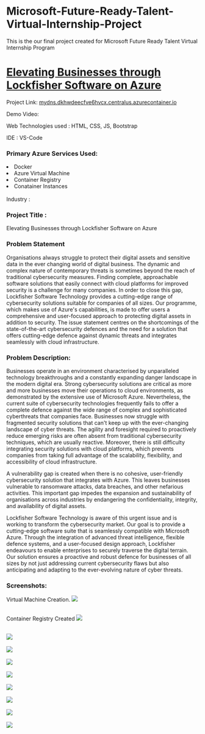 <h1>Microsoft-Future-Ready-Talent-Virtual-Internship-Project</h1>
This is the our final project created for Microsoft Future Ready Talent Virtual Internship Program

<h1><a href="http://lockfisher-app.cee0bgh3d5h9g3cj.eastus2.azurecontainer.io/contact.html">Elevating Businesses through Lockfisher Software on Azure</a></h1>

Project Link:  <a href="http://lockfisher-app.cee0bgh3d5h9g3cj.eastus2.azurecontainer.io/contact.html">[mydns.dkhwdeecfve6hvcx.centralus.azurecontainer.io](http://lockfisher-app.cee0bgh3d5h9g3cj.eastus2.azurecontainer.io/contact.html)</a><br>

Demo Video: <a href=""></a>

Web Technologies used : HTML, CSS, JS, Bootstrap

IDE : VS-Code

<h3>Primary Azure Services Used:</h3>
<li>Docker</li>
<li>Azure Virtual Machine</li>
<li>Container Registry</li>
<li>Conatainer Instances</li>


<br>
Industry :


<h3>Project Title :</h3>
Elevating Businesses through Lockfisher Software on Azure

<h3>Problem Statement</h3>
Organisations always struggle to protect their digital assets and sensitive data in the ever changing world of digital business. The dynamic and complex nature of contemporary threats is sometimes beyond the reach of traditional cybersecurity measures. Finding complete, approachable software solutions that easily connect with cloud platforms for improved security is a challenge for many companies.
In order to close this gap, Lockfisher Software Technology provides a cutting-edge range of cybersecurity solutions suitable for companies of all sizes. Our programme, which makes use of Azure's capabilities, is made to offer users a comprehensive and user-focused approach to protecting digital assets in addition to security. The issue statement centres on the shortcomings of the state-of-the-art cybersecurity defences and the need for a solution that offers cutting-edge defence against dynamic threats and integrates seamlessly with cloud infrastructure.
<br>

<h3>Problem Description:</h3>
<p>Businesses operate in an environment characterised by unparalleled technology breakthroughs and a constantly expanding danger landscape in the modern digital era. Strong cybersecurity solutions are critical as more and more businesses move their operations to cloud environments, as demonstrated by the extensive use of Microsoft Azure. Nevertheless, the current suite of cybersecurity technologies frequently fails to offer a complete defence against the wide range of complex and sophisticated cyberthreats that companies face.
Businesses now struggle with fragmented security solutions that can't keep up with the ever-changing landscape of cyber threats. The agility and foresight required to proactively reduce emerging risks are often absent from traditional cybersecurity techniques, which are usually reactive. Moreover, there is still difficulty integrating security solutions with cloud platforms, which prevents companies from taking full advantage of the scalability, flexibility, and accessibility of cloud infrastructure.
</p>
<p>A vulnerability gap is created when there is no cohesive, user-friendly cybersecurity solution that integrates with Azure. This leaves businesses vulnerable to ransomware attacks, data breaches, and other nefarious activities. This important gap impedes the expansion and sustainability of organisations across industries by endangering the confidentiality, integrity, and availability of digital assets.
</p>
<p>Lockfisher Software Technology is aware of this urgent issue and is working to transform the cybersecurity market. Our goal is to provide a cutting-edge software suite that is seamlessly compatible with Microsoft Azure. Through the integration of advanced threat intelligence, flexible defence systems, and a user-focused design approach, Lockfisher endeavours to enable enterprises to securely traverse the digital terrain. Our solution ensures a proactive and robust defence for businesses of all sizes by not just addressing current cybersecurity flaws but also anticipating and adapting to the ever-evolving nature of cyber threats.</p>

<h3>Screenshots:</h3>
Virtual Machine Creation.
<img src="https://github.com/rushikeshkalbande2503/Project_Azure/blob/master/assets/img/vm.png"></img>
<br>
<br>

Container Registry Created
<img src="https://github.com/rushikeshkalbande2503/Project_Azure/blob/master/assets/img/con_re1.png"></img>
<br>
<br>

<img src="https://github.com/rushikeshkalbande2503/Project_Azure/blob/master/assets/img/cont_r2.png"></img>
<br>
<br>
<img src="https://github.com/rushikeshkalbande2503/Project_Azure/blob/master/assets/img/cont_r3.png"></img>
<br>
<br>
<img src="https://github.com/rushikeshkalbande2503/Project_Azure/blob/master/assets/img/o1.png"></img>
<br>
<br>
<img src="https://github.com/rushikeshkalbande2503/Project_Azure/blob/master/assets/img/o2.png"></img>
<br>
<br>
<img src="https://github.com/rushikeshkalbande2503/Project_Azure/blob/master/assets/img/o3.png"></img>
<br>
<br>
<img src="https://github.com/rushikeshkalbande2503/Project_Azure/blob/master/assets/img/o4.png"></img>
<br>
<br>
<img src="https://github.com/rushikeshkalbande2503/Project_Azure/blob/master/assets/img/o5.png"></img>
<br>
<br>
<img src="https://github.com/rushikeshkalbande2503/Project_Azure/blob/master/assets/img/o6.png"></img>
<br>
<br>








